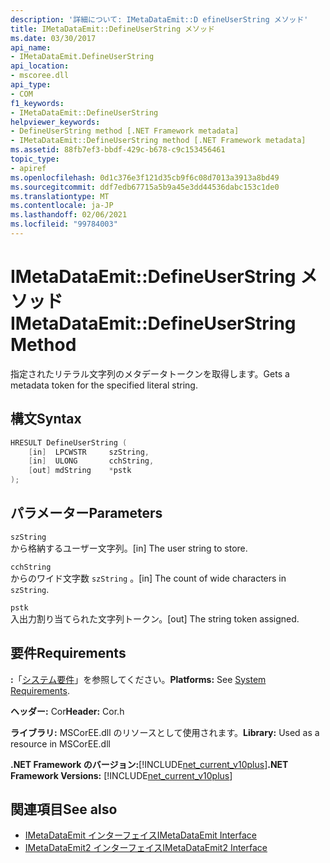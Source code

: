 ```yaml
---
description: '詳細について: IMetaDataEmit::D efineUserString メソッド'
title: IMetaDataEmit::DefineUserString メソッド
ms.date: 03/30/2017
api_name:
- IMetaDataEmit.DefineUserString
api_location:
- mscoree.dll
api_type:
- COM
f1_keywords:
- IMetaDataEmit::DefineUserString
helpviewer_keywords:
- DefineUserString method [.NET Framework metadata]
- IMetaDataEmit::DefineUserString method [.NET Framework metadata]
ms.assetid: 88fb7ef3-bbdf-429c-b678-c9c153456461
topic_type:
- apiref
ms.openlocfilehash: 0d1c376e3f121d35cb9f6c08d7013a3913a8bd49
ms.sourcegitcommit: ddf7edb67715a5b9a45e3dd44536dabc153c1de0
ms.translationtype: MT
ms.contentlocale: ja-JP
ms.lasthandoff: 02/06/2021
ms.locfileid: "99784003"
---
```

# <a name="imetadataemitdefineuserstring-method"></a><span data-ttu-id="681cd-103">IMetaDataEmit::DefineUserString メソッド</span><span class="sxs-lookup"><span data-stu-id="681cd-103">IMetaDataEmit::DefineUserString Method</span></span>

<span data-ttu-id="681cd-104">指定されたリテラル文字列のメタデータトークンを取得します。</span><span class="sxs-lookup"><span data-stu-id="681cd-104">Gets a metadata token for the specified literal string.</span></span>  
  
## <a name="syntax"></a><span data-ttu-id="681cd-105">構文</span><span class="sxs-lookup"><span data-stu-id="681cd-105">Syntax</span></span>  
  
```cpp  
HRESULT DefineUserString (
    [in]  LPCWSTR     szString,
    [in]  ULONG       cchString,
    [out] mdString    *pstk
);  
```  
  
## <a name="parameters"></a><span data-ttu-id="681cd-106">パラメーター</span><span class="sxs-lookup"><span data-stu-id="681cd-106">Parameters</span></span>  

 `szString`  
 <span data-ttu-id="681cd-107">から格納するユーザー文字列。</span><span class="sxs-lookup"><span data-stu-id="681cd-107">[in] The user string to store.</span></span>  
  
 `cchString`  
 <span data-ttu-id="681cd-108">からのワイド文字数 `szString` 。</span><span class="sxs-lookup"><span data-stu-id="681cd-108">[in] The count of wide characters in `szString`.</span></span>  
  
 `pstk`  
 <span data-ttu-id="681cd-109">入出力割り当てられた文字列トークン。</span><span class="sxs-lookup"><span data-stu-id="681cd-109">[out] The string token assigned.</span></span>  
  
## <a name="requirements"></a><span data-ttu-id="681cd-110">要件</span><span class="sxs-lookup"><span data-stu-id="681cd-110">Requirements</span></span>  

 <span data-ttu-id="681cd-111">**:**「[システム要件](../../get-started/system-requirements.md)」を参照してください。</span><span class="sxs-lookup"><span data-stu-id="681cd-111">**Platforms:** See [System Requirements](../../get-started/system-requirements.md).</span></span>  
  
 <span data-ttu-id="681cd-112">**ヘッダー:** Cor</span><span class="sxs-lookup"><span data-stu-id="681cd-112">**Header:** Cor.h</span></span>  
  
 <span data-ttu-id="681cd-113">**ライブラリ:** MSCorEE.dll のリソースとして使用されます。</span><span class="sxs-lookup"><span data-stu-id="681cd-113">**Library:** Used as a resource in MSCorEE.dll</span></span>  
  
 <span data-ttu-id="681cd-114">**.NET Framework のバージョン:**[!INCLUDE[net_current_v10plus](../../../../includes/net-current-v10plus-md.md)]</span><span class="sxs-lookup"><span data-stu-id="681cd-114">**.NET Framework Versions:** [!INCLUDE[net_current_v10plus](../../../../includes/net-current-v10plus-md.md)]</span></span>  
  
## <a name="see-also"></a><span data-ttu-id="681cd-115">関連項目</span><span class="sxs-lookup"><span data-stu-id="681cd-115">See also</span></span>

- [<span data-ttu-id="681cd-116">IMetaDataEmit インターフェイス</span><span class="sxs-lookup"><span data-stu-id="681cd-116">IMetaDataEmit Interface</span></span>](imetadataemit-interface.md)
- [<span data-ttu-id="681cd-117">IMetaDataEmit2 インターフェイス</span><span class="sxs-lookup"><span data-stu-id="681cd-117">IMetaDataEmit2 Interface</span></span>](imetadataemit2-interface.md)
